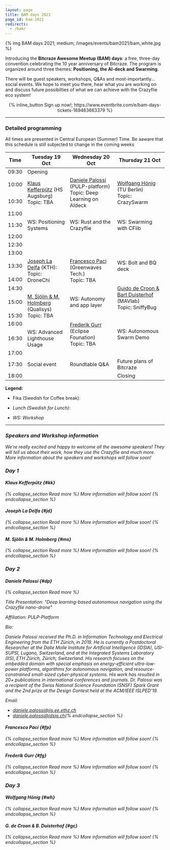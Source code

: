 ```yaml
---
layout: page
title: BAM days 2021
page_id: bam-2021
redirects:
  - /bam/
---
```


{% img BAM days 2021; medium; /images/events/bam2021/bam_white.jpg %}

Introducing the **Bitcraze Awesome Meetup (BAM) days**: a free, three-day convention celebrating the 10 year anniversary of Bitcraze. The program is organized around three themes: **Positioning, the AI-deck and Swarming**.

There will be guest speakers, workshops, Q&As and most-importantly... social events. We hope to meet you there, hear what you are working on and discuss future possibilties of what we can achieve with the Crazyflie eco system!


<center>{% inline_button Sign up now!; https://www.eventbrite.com/e/bam-days-tickets-169463663379 %}</center>

---

### Detailed programming

All times are presented in Central European (Summer) Time. Be aaware that this schedule is still subjected to change in the coming weeks

<table>
  <thead>
    <tr>
      <th>Time</th>
      <th>Tuesday 19 Oct</th>
      <th>Wednesday 20 Oct</th>
      <th>Thursday 21 Oct</th>
    </tr>
  </thead>
  <tbody>
    <tr>
      <td>09:30</td>
      <td>Opening</td>
      <td>&nbsp;</td>
      <td>&nbsp;</td>
    </tr>
    <tr>
      <td>10:00</td>
      <td rowspan="2"><a href="#kk">Klaus Kefferpütz</a> (HS Augsburg)<br>Topic: TBA</td>
      <td rowspan="2"><a href="#dp">Daniele Palossi</a> (PULP-platform)<br>Topic: Deep Learning on AIdeck</td>
      <td rowspan="2"><a href="#wh">Wolfgang Hönig</a> (TU Berlin)<br>Topic: CrazySwarm</td>
    </tr>
    <tr>
      <td>10:30</td>
    </tr>
    <tr>
      <td>11:00</td>
      <td><i class="fa fa-coffee"></i></td>
      <td><i class="fa fa-coffee"></i></td>
      <td><i class="fa fa-coffee"></i></td>
    </tr>
    <tr>
      <td>11:30</td>
      <td>WS: Positioning Systems</td>
      <td>WS: Rust and the Crazyflie</td>
      <td>WS: Swarming with CFlib</td>
    </tr>
    <tr>
      <td>12:00</td>
      <td><i class="fa fa-coffee"></i></td>
      <td><i class="fa fa-coffee"></i></td>
      <td><i class="fa fa-coffee"></i></td>
    </tr>
    <tr>
      <td>12:30</td>
      <td rowspan="2"><i class="fa fa-utensils"></i></td>
      <td rowspan="2"><i class="fa fa-utensils"></i></td>
      <td rowspan="2"><i class="fa fa-utensils"></i></td>
    </tr>
    <tr>
      <td>13:00</td>
    </tr>
    <tr>
      <td>13:30</td>
      <td rowspan="2"><a href="#jd">Joseph La Delfa</a> (KTH): <br>Topic: DroneChi</td>
      <td rowspan="2"><a href="#fp">Francesco Paci</a> (Greenwaves Tech.)<br>Topic: TBA</td>
      <td>WS: Bolt and BQ deck</td>
    </tr>
    <tr>
      <td>14:00</td>
      <td><i class="fa fa-coffee"></i></td>
    </tr>
    <tr>
      <td>14:30</td>
      <td><i class="fa fa-coffee"></i></td>
      <td><i class="fa fa-coffee"></i></td>
      <td rowspan="2"><a href="#gc">Guido de Croon &amp; Bart Duisterhof</a> (MAVlab)<br>Topic: SniffyBug</td>
    </tr>
    <tr>
      <td>15:00</td>
      <td rowspan="2"><a href="#ms">M. Sjölin &amp; M. Holmberg</a> (Qualisys) <br>Topic: TBA</td>
      <td>WS: Autonomy and app layer</td>
    </tr>
    <tr>
      <td>15:30</td>
      <td><i class="fa fa-coffee"></i></td>
      <td><i class="fa fa-coffee"></i></td>
    </tr>
    <tr>
      <td>16:00</td>
      <td><i class="fa fa-coffee"></i></td>
      <td rowspan="2"><a href="#fg">Frederik Gurr</a> (Eclipse Founation)<br>Topic: TBA</td>
      <td rowspan="2">WS: Autonomous Swarm Demo</td>
    </tr>
    <tr>
      <td>16:30</td>
      <td>WS: Advanced Lighthouse Usage</td>
    </tr>
    <tr>
      <td>17:00</td>
      <td><i class="fa fa-coffee"></i></td>
      <td><i class="fa fa-coffee"></i></td>
      <td><i class="fa fa-coffee"></i></td>
    </tr>
    <tr>
      <td>17:30</td>
      <td>Social event</td>
      <td>Roundtable Q&amp;A</td>
      <td>Future plans of Bitcraze</td>
    </tr>
    <tr>
      <td>18:00</td>
      <td>&nbsp;</td>
      <td>&nbsp;</td>
      <td>Closing</td>
    </tr>
  </tbody>
</table>


**Legend:**
* Fika (Swedish for Coffee break): <i class="fa fa-coffee" />

* Lunch (Swedish for Lunch): <i class="fa fa-utensils" />

* WS: Workshop


---

### Speakers and Workshop information
We're really excited and happy to welcome all the awesome speakers! They will tell us about their work, how they use the Crazyflie and much more.
 More information about the speakers and workshops will follow soon!


### Day 1

#### Klaus Kefferpütz {#kk}
{% collapse_section Read more %}
More information will follow soon!
{% endcollapse_section %}

#### Joseph La Delfa {#jd}

{% collapse_section Read more %}
More information will follow soon!
{% endcollapse_section %}

#### M. Sjölin & M. Holmberg {#ms}

{% collapse_section Read more %}
More information will follow soon!
{% endcollapse_section %}

### Day 2

#### Daniele Palossi {#dp}

{% collapse_section Read more %}

Title Presentation:  "Deep learning-based autonomous navigation using the Crazyflie nano-drone"

Affiliation: PULP-Platform

Bio:

Daniele Palossi received the Ph.D. in Information Technology and Electrical Engineering from the ETH Zürich, in 2019. He is currently a Postdoctoral Researcher at the Dalle Molle Institute for Artificial Intelligence (IDSIA), USI-SUPSI, Lugano, Switzerland, and at the Integrated Systems Laboratory (IIS), ETH Zürich, Zürich, Switzerland. His research focuses on the embedded domain with special emphasis on energy-efficient ultra-low-power platforms, algorithms for autonomous navigation, and resource-constrained small-sized cyber-physical systems. His work has resulted in 20+ publications in international conferences and journals. Dr. Palossi was a recipient of the Swiss National Science Foundation (SNSF) Spark Grant and the 2nd prize at the Design Contest held at the ACM/IEEE ISLPED'19.


Email:

* daniele.palossi@iis.ee.ethz.ch
* daniele.palossi@idsia.ch{% endcollapse_section %}

#### Francesco Paci {#fp}
{% collapse_section Read more %}
More information will follow soon!
{% endcollapse_section %}

#### Frederik Gurr {#fg}
{% collapse_section Read more %}
More information will follow soon!
{% endcollapse_section %}

### Day 3

#### Wolfgang Hönig {#wh}
{% collapse_section Read more %}
More information will follow soon!
{% endcollapse_section %}

#### G. de Croon & B. Duisterhof {#gc}
{% collapse_section Read more %}
More information will follow soon!
{% endcollapse_section %}
